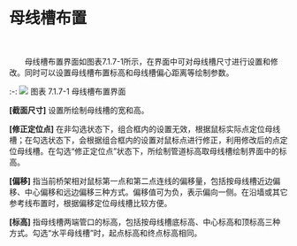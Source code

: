 # 母线槽布置
<br/>

&emsp;&emsp;母线槽布置界面如图表7.1.7\-1所示，在界面中可对母线槽尺寸进行设置和修改。同时可以设置母线槽布置标高和母线槽偏心距离等绘制参数。


:-: ![](images/355.png)
图表 7.1.7\-1 母线槽布置界面

**\[截面尺寸\]** 设置所绘制母线槽的宽和高。

**\[修正定位点\]** 在非勾选状态下，组合框内的设置无效，根据鼠标实际点定位母线槽；在勾选状态下，会根据组合框内的设置对鼠标点进行修正，利用修改后的点定位母线槽。在勾选“修正定位点”状态下，所绘制管道标高取母线槽绘制界面中的标高。

**\[偏移\]** 指当前桥架相对鼠标第一点和第二点连线的偏移量，包括按母线槽近边偏移、中心偏移和远边偏移三种方式。偏移值可为负，表示偏向一侧。在沿墙或其它参考线布置时，根据偏移定位母线槽比较方便。

**\[标高\]** 指母线槽两端管口的标高，包括按母线槽底标高、中心标高和顶标高三种方式。勾选“水平母线槽”时，起点标高和终点标高相同。